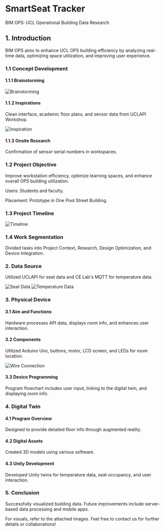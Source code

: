 # SmartSeat Tracker
BIM OPS: UCL Operational Building Data Research

## 1. Introduction

BIM OPS aims to enhance UCL OPS building efficiency by analyzing real-time data, optimizing space utilization, and improving user experience.

### 1.1 Concept Development

#### 1.1.1 Brainstorming

![Brainstorming](images/brainstorming.png)

#### 1.1.2 Inspirations

Clean interface, academic floor plans, and sensor data from UCLAPI Workshop.

![Inspiration](images/inspiration.png)

#### 1.1.3 Onsite Research

Confirmation of sensor serial numbers in workspaces.

### 1.2 Project Objective

Improve workstation efficiency, optimize learning spaces, and enhance overall OPS building utilization.

Users: Students and faculty.

Placement: Prototype in One Pool Street Building.

### 1.3 Project Timeline

![Timeline](images/timeline.png)

### 1.4 Work Segmentation

Divided tasks into Project Context, Research, Design Optimization, and Device Integration.

### 2. Data Source

Utilized UCLAPI for seat data and CE Lab's MQTT for temperature data.

![Seat Data](images/seat_data.png) ![Temperature Data](images/temperature_data.png)

### 3. Physical Device

#### 3.1 Aim and Functions

Hardware processes API data, displays room info, and enhances user interaction.

#### 3.2 Components

Utilized Arduino Uno, buttons, motor, LCD screen, and LEDs for room location.

![Wire Connection](images/wire_connection.png)

#### 3.3 Device Programming

Program flowchart includes user input, linking to the digital twin, and displaying room info.

### 4. Digital Twin

#### 4.1 Program Overview

Designed to provide detailed floor info through augmented reality.

#### 4.2 Digital Assets

Created 3D models using various software.

#### 4.3 Unity Development

Developed Unity twins for temperature data, seat occupancy, and user interaction.

### 5. Conclusion

Successfully visualized building data. Future improvements include server-based data processing and mobile apps.

For visuals, refer to the attached images. Feel free to contact us for further details or collaborations!
